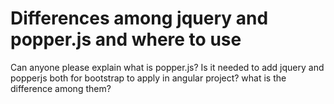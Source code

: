 
# Differences among jquery and popper.js and where to use

Can anyone please explain what is popper.js? Is it needed to add jquery and popperjs both for bootstrap to apply in angular project? what is the difference among them?

        